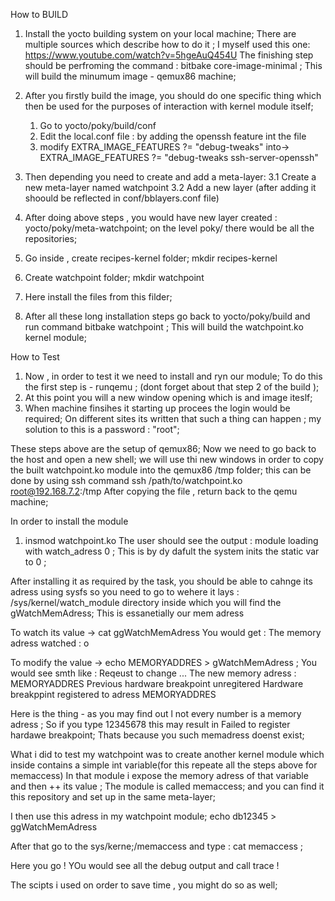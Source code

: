 How to BUILD

1. Install the yocto building system on your local machine; 
There are multiple sources which describe how to do it ; 
I myself used this one: https://www.youtube.com/watch?v=5hgeAuQ454U
The finishing step should be perfroming the command : 
bitbake core-image-minimal ; This will build the minumum image - qemux86 machine; 

2. After you firstly build the image, you should do one specific thing which then be used for the purposes of interaction with
kernel module itself; 
    1. Go to yocto/poky/build/conf 
    2. Edit the local.conf file : by adding the openssh feature int the file
    3. modify EXTRA_IMAGE_FEATURES ?= "debug-tweaks" into-> EXTRA_IMAGE_FEATURES ?= "debug-tweaks ssh-server-openssh"

3. Then depending you need to create and add a meta-layer:
    3.1 Create a new meta-layer named watchpoint
    3.2 Add a new layer (after adding it shoould be reflected in conf/bblayers.conf file) 

4. After doing above steps , you would have new layer created : yocto/poky/meta-watchpoint; on the level poky/ there would be all the repositories;
5. Go inside , create recipes-kernel folder; mkdir recipes-kernel
6. Create watchpoint folder; mkdir watchpoint
7. Here install the files from this filder;
8. After all these long installation steps go back to yocto/poky/build and run command bitbake watchpoint ; This will build the watchpoint.ko kernel module;

How to Test
1. Now , in order to test it we need to install and ryn our module; 
To do this the first step is - runqemu ; (dont forget about that step 2 of the build );
2. At this point you will a new window opening which is and image iteslf; 
3. When machine finsihes it starting up procees the login would be required; On different sites its written that such a thing can happen ; 
my solution to this is a password : "root"; 

These steps above are the setup of qemux86; 
Now we need to go back to the host and open a new shell; we will use thi new windows 
in order to copy the built watchpoint.ko module into the qemux86 /tmp folder; 
this can be done by using ssh command 
ssh /path/to/watchpoint.ko root@192.168.7.2:/tmp 
After copying the file , return back to the qemu machine; 

In order to install the module 
 1. insmod watchpoint.ko 
 The user should see the output  : 
    module loading with watch_adress 0 ; 
This is by dy dafult the system inits the static var to 0 ;

After installing it as required by the task, you should be able to cahnge its adress using sysfs
so you need to go to wehere it lays : /sys/kernel/watch_module directory inside which you will find the gWatchMemAdress; 
This is essanetially our mem adress 

To watch its value -> cat ggWatchMemAdress 
You would get : The memory adress watched : o

To modify the value -> echo MEMORYADDRES > gWatchMemAdress ; 
You would see smth like : Reqeust to change ...
                          The new memory adress : MEMORYADDRES
                          Previous hardware breakpoint unregitered
                          Hardware breakppint registered to adress MEMORYADDRES

Here is the thing - as you may find out l not every number is a memory adress ; So if you type 12345678 this may result in 
    Failed to register hardawe breakpoint; 
Thats because you such memadress doenst exist;

What i did to test my watchpoint was to create another kernel module which inside contains a simple int variable(for this repeate all the steps above for memaccess)
In that module i expose the memory adress of that variable and then ++ its value ;
The module is called memaccess; and you can find it this repository and set up in the same meta-layer; 

I then use this adress in my watchpoint module; 
echo db12345 > ggWatchMemAdress

After that go to the sys/kerne;/memaccess 
and type : cat memaccess ;

Here you go ! YOu would see all the debug output and call trace !

The scipts i used on order to save time , you might do so as well;